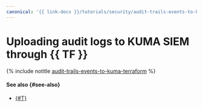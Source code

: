 ```yaml
---
canonical: '{{ link-docs }}/tutorials/security/audit-trails-events-to-kuma'
---
```


# Uploading audit logs to KUMA SIEM through {{ TF }}

{% include notitle [audit-trails-events-to-kuma-terraform](../../../../_tutorials/security/audit-trails-events-to-kuma-terraform.md) %}

#### See also {#see-also}

* [{#T}](console.md)